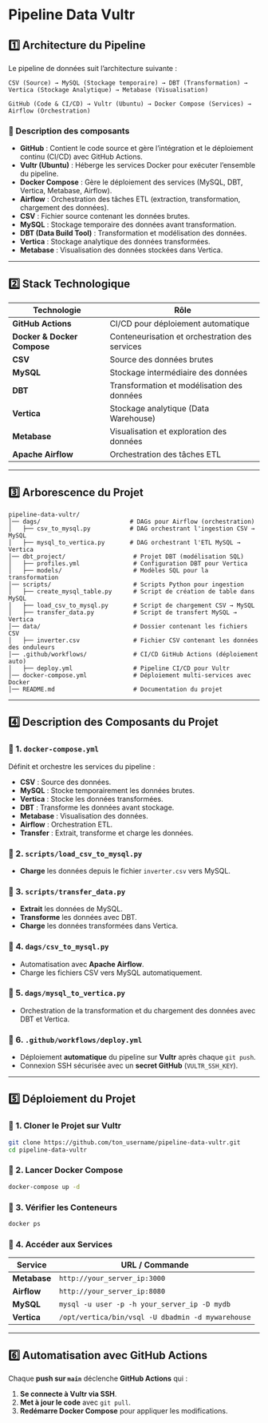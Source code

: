 # Pipeline Data Vultr

## **1️⃣ Architecture du Pipeline**
Le pipeline de données suit l’architecture suivante :

```
CSV (Source) → MySQL (Stockage temporaire) → DBT (Transformation) → Vertica (Stockage Analytique) → Metabase (Visualisation)
```

```
GitHub (Code & CI/CD) → Vultr (Ubuntu) → Docker Compose (Services) → Airflow (Orchestration)
```


### **🔹 Description des composants**
- **GitHub** : Contient le code source et gère l’intégration et le déploiement continu (CI/CD) avec GitHub Actions.
- **Vultr (Ubuntu)** : Héberge les services Docker pour exécuter l’ensemble du pipeline.
- **Docker Compose** : Gère le déploiement des services (MySQL, DBT, Vertica, Metabase, Airflow).
- **Airflow** : Orchestration des tâches ETL (extraction, transformation, chargement des données).
- **CSV** : Fichier source contenant les données brutes.
- **MySQL** : Stockage temporaire des données avant transformation.
- **DBT (Data Build Tool)** : Transformation et modélisation des données.
- **Vertica** : Stockage analytique des données transformées.
- **Metabase** : Visualisation des données stockées dans Vertica.

---

## **2️⃣ Stack Technologique**
| Technologie | Rôle |
|------------|------|
| **GitHub Actions** | CI/CD pour déploiement automatique |
| **Docker & Docker Compose** | Conteneurisation et orchestration des services |
| **CSV** | Source des données brutes |
| **MySQL** | Stockage intermédiaire des données |
| **DBT** | Transformation et modélisation des données |
| **Vertica** | Stockage analytique (Data Warehouse) |
| **Metabase** | Visualisation et exploration des données |
| **Apache Airflow** | Orchestration des tâches ETL |

---

## **3️⃣ Arborescence du Projet**

```
pipeline-data-vultr/
│── dags/                         # DAGs pour Airflow (orchestration)
│   ├── csv_to_mysql.py           # DAG orchestrant l'ingestion CSV → MySQL
│   ├── mysql_to_vertica.py       # DAG orchestrant l'ETL MySQL → Vertica
│── dbt_project/                   # Projet DBT (modélisation SQL)
│   ├── profiles.yml               # Configuration DBT pour Vertica
│   ├── models/                    # Modèles SQL pour la transformation
│── scripts/                       # Scripts Python pour ingestion
│   ├── create_mysql_table.py      # Script de création de table dans MySQL
│   ├── load_csv_to_mysql.py       # Script de chargement CSV → MySQL
│   ├── transfer_data.py           # Script de transfert MySQL → Vertica
│── data/                          # Dossier contenant les fichiers CSV
│   ├── inverter.csv               # Fichier CSV contenant les données des onduleurs
│── .github/workflows/             # CI/CD GitHub Actions (déploiement auto)
│   ├── deploy.yml                 # Pipeline CI/CD pour Vultr
│── docker-compose.yml             # Déploiement multi-services avec Docker
│── README.md                      # Documentation du projet
```

---

## **4️⃣ Description des Composants du Projet**

### **📌 1. `docker-compose.yml`**
Définit et orchestre les services du pipeline :
- **CSV** : Source des données.
- **MySQL** : Stocke temporairement les données brutes.
- **Vertica** : Stocke les données transformées.
- **DBT** : Transforme les données avant stockage.
- **Metabase** : Visualisation des données.
- **Airflow** : Orchestration ETL.
- **Transfer** : Extrait, transforme et charge les données.

### **📌 2. `scripts/load_csv_to_mysql.py`**
- **Charge** les données depuis le fichier `inverter.csv` vers MySQL.

### **📌 3. `scripts/transfer_data.py`**
- **Extrait** les données de MySQL.
- **Transforme** les données avec DBT.
- **Charge** les données transformées dans Vertica.

### **📌 4. `dags/csv_to_mysql.py`**
- Automatisation avec **Apache Airflow**.
- Charge les fichiers CSV vers MySQL automatiquement.

### **📌 5. `dags/mysql_to_vertica.py`**
- Orchestration de la transformation et du chargement des données avec DBT et Vertica.

### **📌 6. `.github/workflows/deploy.yml`**
- Déploiement **automatique** du pipeline sur **Vultr** après chaque `git push`.
- Connexion SSH sécurisée avec un **secret GitHub** (`VULTR_SSH_KEY`).

---

## **5️⃣ Déploiement du Projet**
### **🔹 1. Cloner le Projet sur Vultr**
```bash
git clone https://github.com/ton_username/pipeline-data-vultr.git
cd pipeline-data-vultr
```

### **🔹 2. Lancer Docker Compose**
```bash
docker-compose up -d
```

### **🔹 3. Vérifier les Conteneurs**
```bash
docker ps
```

### **🔹 4. Accéder aux Services**
| Service | URL / Commande |
|------------|--------------------|
| **Metabase** | `http://your_server_ip:3000` |
| **Airflow** | `http://your_server_ip:8080` |
| **MySQL** | `mysql -u user -p -h your_server_ip -D mydb` |
| **Vertica** | `/opt/vertica/bin/vsql -U dbadmin -d mywarehouse` |

---

## **6️⃣ Automatisation avec GitHub Actions**
Chaque **push sur `main`** déclenche **GitHub Actions** qui :
1. **Se connecte à Vultr via SSH**.
2. **Met à jour le code** avec `git pull`.
3. **Redémarre Docker Compose** pour appliquer les modifications.




